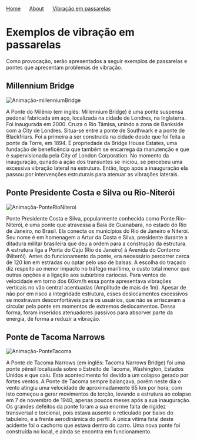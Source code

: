 [Home](./) &nbsp;&nbsp;&nbsp;&nbsp;  [About](./about.html) &nbsp;&nbsp;&nbsp;&nbsp; [Vibração em passarelas](./gallery.html)

# Exemplos de vibração em passarelas

Como provocação, serão apresentados a seguir exemplos de passarelas e pontes que apresentam problemas de vibração.

## Millennium Bridge
![Animação-millenniumBridge](https://thumbs.gfycat.com/FatalLavishArgusfish-max-1mb.gif)

A Ponte do Milênio (em inglês: Millennium Bridge) é uma ponte suspensa pedonal fabricada em aço, localizada na cidade de Londres, na Inglaterra. Foi inaugurada em 2000. Cruza o Rio Tâmisa, unindo a zona de Bankside com a City de Londres. Situa-se entre a ponte de Southwark e a ponte de Blackfriars. Foi a primeira a ser construída na cidade desde que foi feita a ponte da Torre, em 1894. É propriedade da Bridge House Estates, uma fundação de beneficência que também se encarrega da manutenção e que é supervisionada pela City of London Corporation. 
No momento da inauguração, qunado a ação dos transuntes se iniciou, se percebeu uma excessiva vibração lateral na estrutura. Então, logo após a inauguração ela passou por intervenções estruturais para atenuar as vibrações laterais.

## Ponte Presidente Costa e Silva ou Rio-Niterói
![Animaçõa-PonteRioNiteroi](https://www.skyscrapercity.com/attachments/rio-niteroi-gif.1465005/)

Ponte Presidente Costa e Silva, popularmente conhecida como Ponte Rio–Niterói, é uma ponte que atravessa a Baía de Guanabara, no estado do Rio de Janeiro, no Brasil. Ela conecta os municípios do Rio de Janeiro e Niterói. Seu nome é em homenagem a Artur da Costa e Silva, presidente durante a ditadura militar brasileira que deu a ordem para a construção da estrutura. A estrutura liga a Ponta do Caju (Rio de Janeiro) à Avenida do Contorno (Niterói). Antes do funcionamento da ponte, era necessário percorrer cerca de 120 km em estradas ou optar pelo uso de balsas. A escolha do traçado diz respeito ao menor impacto no tráfego marítimo, o custo total menor que outras opções e a ligação aos subúrbios cariocas. 
Para ventos de velocidade em torno dos 60km/h essa ponte apresentava vibrações verticais no vão central acentuadas (Amplitude de mais de 1m). Apesar de não por em risco a integridade estrutura, esses deslocamentos excessivos se mostravam desconfortáveis para os usuários, que não se arriscavam a circular pela ponte em momentos de extremos deslocamentos. Dessa forma, foram inseridos atenuadores passivos para absorver parte da energia, de forma a reduzir a vibração. 

## Ponte de Tacoma Narrows
![Animação-PonteTacoma](https://j.gifs.com/yE5gLg.gif)

A Ponte de Tacoma Narrows (em inglês:  Tacoma Narrows Bridge) foi uma ponte pênsil localizada sobre o Estreito de Tacoma, Washington, Estados Unidos e que caiu. Este acontecimento foi devido a um colapso gerado por fortes ventos. A Ponte de Tacoma sempre balançava, porém neste dia o vento atingiu uma velocidade de aproximadamente 65 km por hora; com isto começou a gerar movimentos de torção, levando a estrutura ao colapso em 7 de novembro de 1940, apenas poucos meses após a sua inauguração.
Os grandes defeitos da ponte foram a sua enorme falta de rigidez transversal e torcional, pois estava ausente o reticulado por baixo do tabuleiro, e a frente aerodinâmica do perfil. A única vítima fatal deste acidente foi o cachorro que estava dentro do carro.
Uma nova ponte foi construída no local, e ainda se encontra em funcionamento.
